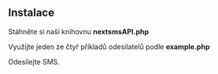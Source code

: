 <h2>Instalace</h2>
<p>Stáhněte si naší knihovnu <b>nextsmsAPI.php</b></p>
<p>Využijte jeden ze čtyř příkladů odesílatelů podle <b>example.php</b></p>
<p>Odesílejte SMS.</p>
